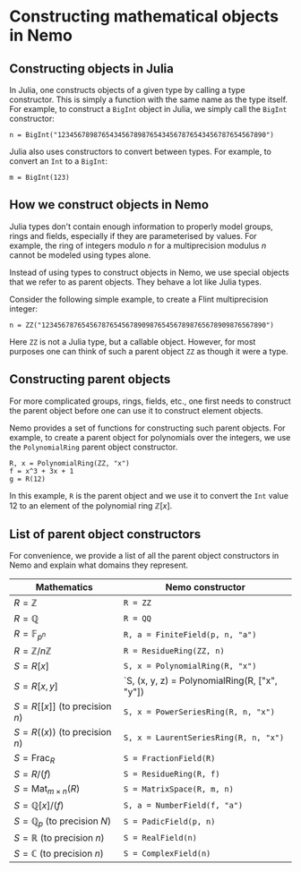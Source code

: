 # Constructing mathematical objects in Nemo

## Constructing objects in Julia

In Julia, one constructs objects of a given type by calling a type constructor. This is simply a function
with the same name as the type itself. For example, to construct a `BigInt` object in Julia, we simply
call the `BigInt` constructor:

```
n = BigInt("1234567898765434567898765434567876543456787654567890")
```

Julia also uses constructors to convert between types. For example, to convert an `Int` to a `BigInt`:

```
m = BigInt(123)
```

## How we construct objects in Nemo

Julia types don't contain enough information to properly model groups, rings and fields,
especially if they are parameterised by values. For example, the ring of integers
modulo $n$ for a multiprecision modulus $n$ cannot be modeled using types alone.

Instead of using types to construct objects in Nemo, we use special objects that we
refer to as parent objects. They behave a lot like Julia types.

Consider the following simple example, to create a Flint multiprecision integer:

```
n = ZZ("12345678765456787654567890987654567898765678909876567890")
```

Here `ZZ` is not a Julia type, but a callable object. However, for most purposes one can think of such
a parent object `ZZ` as though it were a type.

## Constructing parent objects

For more complicated groups, rings, fields, etc., one first needs to construct the parent object before
one can use it to construct element objects.

Nemo provides a set of functions for constructing such parent objects. For example, to create a parent
object for polynomials over the integers, we use the `PolynomialRing` parent object constructor.

```
R, x = PolynomialRing(ZZ, "x")
f = x^3 + 3x + 1
g = R(12)
```

In this example, `R` is the parent object and we use it to convert the `Int` value $12$ to an element
of the polynomial ring $\mathbb{Z}[x]$.

## List of parent object constructors

For convenience, we provide a list of all the parent object constructors in Nemo and explain what domains
they represent.

| Mathematics                           | Nemo constructor                              |
|---------------------------------------|-----------------------------------------------|
| $R = \mathbb{Z}$                      | `R = ZZ`                                      |
| $R = \mathbb{Q}$                      | `R = QQ`                                      |
| $R = \mathbb{F}_{p^n}$                | `R, a = FiniteField(p, n, "a")`               |
| $R = \mathbb{Z}/n\mathbb{Z}$          | `R = ResidueRing(ZZ, n)`                      |
| $S = R[x]$                            | `S, x = PolynomialRing(R, "x")`               |
| $S = R[x, y]$                         | `S, (x, y, z) = PolynomialRing(R, ["x", "y"]) |
| $S = R[[x]]$ (to precision $n$)       | `S, x = PowerSeriesRing(R, n, "x")`           |
| $S = R((x))$ (to precision $n$)       | `S, x = LaurentSeriesRing(R, n, "x")`         |
| $S = \mbox{Frac}_R$                   | `S = FractionField(R)`                        |
| $S = R/(f)$                           | `S = ResidueRing(R, f)`                       |
| $S = \mbox{Mat}_{m\times n}(R)$       | `S = MatrixSpace(R, m, n)`                    |
| $S = \mathbb{Q}[x]/(f)$               | `S, a = NumberField(f, "a")`                  |
| $S = \mathbb{Q}_p$ (to precision $N$) | `S = PadicField(p, n)`                        |
| $S = \mathbb{R}$ (to precision $n$)   | `S = RealField(n)`                            |
| $S = \mathbb{C}$ (to precision $n$)   | `S = ComplexField(n)`                         |

